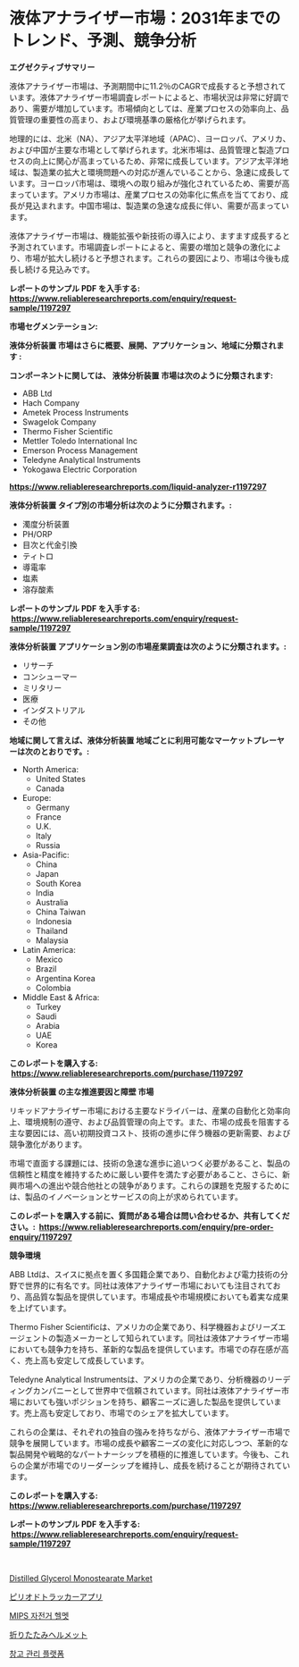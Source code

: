 <p><h1>液体アナライザー市場：2031年までのトレンド、予測、競争分析</h1></p><p><strong>エグゼクティブサマリー</strong></p>
<p><p>液体アナライザー市場は、予測期間中に11.2％のCAGRで成長すると予想されています。液体アナライザー市場調査レポートによると、市場状況は非常に好調であり、需要が増加しています。市場傾向としては、産業プロセスの効率向上、品質管理の重要性の高まり、および環境基準の厳格化が挙げられます。</p><p>地理的には、北米（NA）、アジア太平洋地域（APAC）、ヨーロッパ、アメリカ、および中国が主要な市場として挙げられます。北米市場は、品質管理と製造プロセスの向上に関心が高まっているため、非常に成長しています。アジア太平洋地域は、製造業の拡大と環境問題への対応が進んでいることから、急速に成長しています。ヨーロッパ市場は、環境への取り組みが強化されているため、需要が高まっています。アメリカ市場は、産業プロセスの効率化に焦点を当てており、成長が見込まれます。中国市場は、製造業の急速な成長に伴い、需要が高まっています。</p><p>液体アナライザー市場は、機能拡張や新技術の導入により、ますます成長すると予測されています。市場調査レポートによると、需要の増加と競争の激化により、市場が拡大し続けると予想されます。これらの要因により、市場は今後も成長し続ける見込みです。</p></p>
<p><strong>レポートのサンプル PDF を入手する: <a href="https://www.reliableresearchreports.com/enquiry/request-sample/1197297">https://www.reliableresearchreports.com/enquiry/request-sample/1197297</a></strong></p>
<p><strong>市場セグメンテーション:</strong></p>
<p><strong> 液体分析装置 市場はさらに概要、展開、アプリケーション、地域に分類されます :</strong></p>
<p><strong>コンポーネントに関しては、 液体分析装置 市場は次のように分類されます: &nbsp;</strong></p>
<p><ul><li>ABB Ltd</li><li>Hach Company</li><li>Ametek Process Instruments</li><li>Swagelok Company</li><li>Thermo Fisher Scientific</li><li>Mettler Toledo International Inc</li><li>Emerson Process Management</li><li>Teledyne Analytical Instruments</li><li>Yokogawa Electric Corporation</li></ul></p>
<p><strong><a href="https://www.reliableresearchreports.com/liquid-analyzer-r1197297">https://www.reliableresearchreports.com/liquid-analyzer-r1197297</a></strong></p>
<p><strong> 液体分析装置 タイプ別の市場分析は次のように分類されます。:</strong></p>
<p><ul><li>濁度分析装置</li><li>PH/ORP</li><li>目次と代金引換</li><li>ティトロ</li><li>導電率</li><li>塩素</li><li>溶存酸素</li></ul></p>
<p><strong>レポートのサンプル PDF を入手する: &nbsp;<a href="https://www.reliableresearchreports.com/enquiry/request-sample/1197297">https://www.reliableresearchreports.com/enquiry/request-sample/1197297</a></strong></p>
<p><strong> 液体分析装置 アプリケーション別の市場産業調査は次のように分類されます。:</strong></p>
<p><ul><li>リサーチ</li><li>コンシューマー</li><li>ミリタリー</li><li>医療</li><li>インダストリアル</li><li>その他</li></ul></p>
<p><strong>地域に関して言えば、液体分析装置 地域ごとに利用可能なマーケットプレーヤーは次のとおりです。:</strong></p>
<p><ul>
    <li>
        North America:
        <ul>
            <li>United States</li>
            <li>Canada</li>
        </ul>
    </li>
    <li>
        Europe:
        <ul>
            <li>Germany</li>
            <li>France</li>
            <li>U.K.</li>
            <li>Italy</li>
            <li>Russia</li>
        </ul>
    </li>
    <li>
        Asia-Pacific:
        <ul>
            <li>China</li>
            <li>Japan</li>
            <li>South Korea</li>
            <li>India</li>
            <li>Australia</li>
            <li>China Taiwan</li>
            <li>Indonesia</li>
            <li>Thailand</li>
            <li>Malaysia</li>
        </ul>
    </li>
    <li>
        Latin America:
        <ul>
            <li>Mexico</li>
            <li>Brazil</li>
            <li>Argentina Korea</li>
            <li>Colombia</li>
        </ul>
    </li>
    <li>
        Middle East & Africa:
        <ul>
            <li>Turkey</li>
            <li>Saudi</li>
            <li>Arabia</li>
            <li>UAE</li>
            <li>Korea</li>
        </ul>
    </li>
    </ul></p>
<p><strong>このレポートを購入する: &nbsp;<a href="https://www.reliableresearchreports.com/purchase/1197297">https://www.reliableresearchreports.com/purchase/1197297</a></strong></p>
<p><strong>液体分析装置 の主な推進要因と障壁 市場</strong></p>
<p><p>リキッドアナライザー市場における主要なドライバーは、産業の自動化と効率向上、環境規制の遵守、および品質管理の向上です。また、市場の成長を阻害する主な要因には、高い初期投資コスト、技術の進歩に伴う機器の更新需要、および競争激化があります。</p><p>市場で直面する課題には、技術の急速な進歩に追いつく必要があること、製品の信頼性と精度を維持するために厳しい要件を満たす必要があること、さらに、新興市場への進出や競合他社との競争があります。これらの課題を克服するためには、製品のイノベーションとサービスの向上が求められています。</p></p>
<p><strong>このレポートを購入する前に、質問がある場合は問い合わせるか、共有してください。:&nbsp; <a href="https://www.reliableresearchreports.com/enquiry/pre-order-enquiry/1197297">https://www.reliableresearchreports.com/enquiry/pre-order-enquiry/1197297</a></strong></p>
<p><strong>競争環境</strong></p>
<p><p>ABB Ltdは、スイスに拠点を置く多国籍企業であり、自動化および電力技術の分野で世界的に有名です。同社は液体アナライザー市場においても注目されており、高品質な製品を提供しています。市場成長や市場規模においても着実な成果を上げています。</p><p>Thermo Fisher Scientificは、アメリカの企業であり、科学機器およびリーズエージェントの製造メーカーとして知られています。同社は液体アナライザー市場においても競争力を持ち、革新的な製品を提供しています。市場での存在感が高く、売上高も安定して成長しています。</p><p>Teledyne Analytical Instrumentsは、アメリカの企業であり、分析機器のリーディングカンパニーとして世界中で信頼されています。同社は液体アナライザー市場においても強いポジションを持ち、顧客ニーズに適した製品を提供しています。売上高も安定しており、市場でのシェアを拡大しています。</p><p>これらの企業は、それぞれの独自の強みを持ちながら、液体アナライザー市場で競争を展開しています。市場の成長や顧客ニーズの変化に対応しつつ、革新的な製品開発や戦略的なパートナーシップを積極的に推進しています。今後も、これらの企業が市場でのリーダーシップを維持し、成長を続けることが期待されています。</p></p>
<p><strong>このレポートを購入する: &nbsp; <a href="https://www.reliableresearchreports.com/purchase/1197297">https://www.reliableresearchreports.com/purchase/1197297</a></strong></p>
<p><strong>レポートのサンプル PDF を入手する: &nbsp;<a href="https://www.reliableresearchreports.com/enquiry/request-sample/1197297">https://www.reliableresearchreports.com/enquiry/request-sample/1197297</a></strong><strong></strong></p>
<p>&nbsp;</p>
<p><p><a href="https://issuu.com/reportprime-2/docs/distilled-glycerol-monostearate-market-size-2030.p">Distilled Glycerol Monostearate Market</a></p><p><a href="https://medium.com/@demarcuskuhlman/%E7%94%9F%E7%90%86%E5%91%A8%E6%9C%9F%E3%83%88%E3%83%A9%E3%83%83%E3%82%AB%E3%83%BC%E3%82%A2%E3%83%97%E3%83%AA%E5%B8%82%E5%A0%B4-%E5%B8%82%E5%A0%B4cagr-%E5%B8%82%E5%A0%B4%E3%83%88%E3%83%AC%E3%83%B3%E3%83%89-%E6%88%90%E9%95%B7%E6%88%A6%E7%95%A5%E3%81%AB%E9%96%A2%E3%81%99%E3%82%8Binsights-b51c337c4f5f">ピリオドトラッカーアプリ</a></p><p><a href="https://medium.com/@stanleylyittle554467/2024%EB%85%84%EB%B6%80%ED%84%B0-2031%EB%85%84%EA%B9%8C%EC%A7%80%EC%9D%98-%EA%B8%B0%EA%B0%84%EC%9D%84-%EC%9C%84%ED%95%9C-mips-%EC%9E%90%EC%A0%84%EA%B1%B0-%ED%97%AC%EB%A9%A7-%EC%8B%9C%EC%9E%A5-%EB%B6%84%EC%84%9D-%EB%B0%8F-%ED%81%AC%EA%B8%B0-%EC%98%88%EC%B8%A1-f9fc3a93eebe">MIPS 자전거 헬멧</a></p><p><a href="https://medium.com/@arimuller2009/%E3%81%9F%E3%81%9F%E3%82%81%E3%82%8B%E3%83%98%E3%83%AB%E3%83%A1%E3%83%83%E3%83%88%E5%B8%82%E5%A0%B4%E8%A6%8F%E6%A8%A1-cagr-%E3%83%88%E3%83%AC%E3%83%B3%E3%83%892024-2030-c39e357d8c30">折りたたみヘルメット</a></p><p><a href="https://github.com/KellyLyncyh543964/Market-Research-Report-List-1/blob/main/258160731630.md">창고 관리 플랫폼</a></p></p>